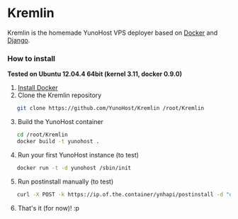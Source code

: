 # Kremlin

Kremlin is the homemade YunoHost VPS deployer based on [Docker](https://www.docker.io/) and [Django](https://www.djangoproject.com/).


### How to install

**Tested on Ubuntu 12.04.4 64bit (kernel 3.11, docker 0.9.0)**

 1. [Install Docker](http://docs.docker.io/en/latest/installation/ubuntulinux/#ubuntu-precise-12-04-lts-64-bit)
 2. Clone the Kremlin repository

   ```bash
      git clone https://github.com/YunoHost/Kremlin /root/Kremlin
   ```
   
 3. Build the YunoHost container
 
   ```bash
      cd /root/Kremlin
      docker build -t yunohost .
   ```

 4. Run your first YunoHost instance (to test)
 
   ```bash
      docker run -t -d yunohost /sbin/init
   ```

 5. Run postinstall manually (to test)
 
   ```bash
      curl -X POST -k https://ip.of.the.container/ynhapi/postinstall -d "domain=mydomain.test&password=myPassword"
   ```

 6. That's it (for now)! :p
